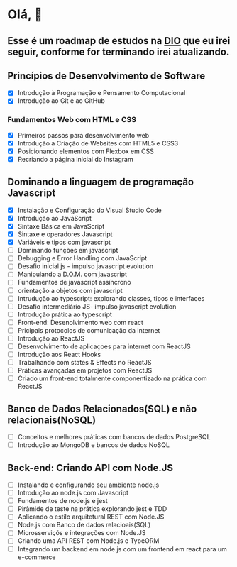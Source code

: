 # Olá, 👋

##  Esse é um roadmap de estudos na [DIO](https://web.dio.me/play?tab=cursos) que eu irei seguir, conforme for terminando irei atualizando.

## Princípios de Desenvolvimento de Software
- [x] Introdução à Programação e Pensamento Computacional
- [x] Introdução ao Git e ao GitHub

### Fundamentos Web com HTML e CSS
- [x] Primeiros passos para desenvolvimento web
- [x] Introdução a Criação de Websites com HTML5 e CSS3
- [x] Posicionando elementos com Flexbox em CSS
- [x] Recriando a página inicial do Instagram 

## Dominando a linguagem de programação Javascript  
- [x] Instalação e Configuração do Visual Studio Code
- [x] Introdução ao JavaScript
- [x] Sintaxe Básica em JavaScript
- [x] Sintaxe e operadores Javascript
- [x] Variáveis e tipos com javascript  
- [ ] Dominando funções em javascript  
- [ ] Debugging e Error Handling com JavaScript  
- [ ] Desafio inicial js - impulso javascript evolution  
- [ ] Manipulando a D.O.M. com javascript  
- [ ] Fundamentos de javascript assíncrono  
- [ ] orientação a objetos com javascript  
- [ ] Intrudução ao typescript: explorando classes, tipos e interfaces  
- [ ] Desafio intermediário JS- impulso javascript evolution  
- [ ] Introdução prática ao typescript  
- [ ] Front-end: Desenolvimento web com react  
- [ ] Pricipais protocolos de comunicação da Internet  
- [ ] Introdução ao ReactJS  
- [ ] Desenvolvimento de aplicaçoes para internet com ReactJS  
- [ ] Introdução aos React Hooks  
- [ ] Trabalhando com states & Effects no ReactJS  
- [ ] Práticas avançadas em projetos com ReactJS  
- [ ] Criado um front-end totalmente componentizado na prática com ReactJS  
  
## Banco de Dados Relacionados(SQL) e não relacionais(NoSQL)  
  
- [ ] Conceitos e melhores práticas com bancos de dados PostgreSQL  
- [ ] Introdução ao MongoDB e bancos de dados NoSQL  
  
## Back-end: Criando API com Node.JS  
- [ ] Instalando e configurando seu ambiente node.js  
- [ ] Introdução ao node.js com Javascript  
- [ ] Fundamentos de node.js e jest  
- [ ] Pirâmide de teste na prática explorando jest e TDD  
- [ ] Aplicando o estilo arquitetural REST com Node.JS  
- [ ] Node.js com Banco de dados relacioais(SQL)  
- [ ] Microsserviçõs e integrações com Node.JS  
- [ ] Criando uma API REST com Node.js e TypeORM  
- [ ] Integrando um backend em node.js com um frontend em react para um e-commerce
